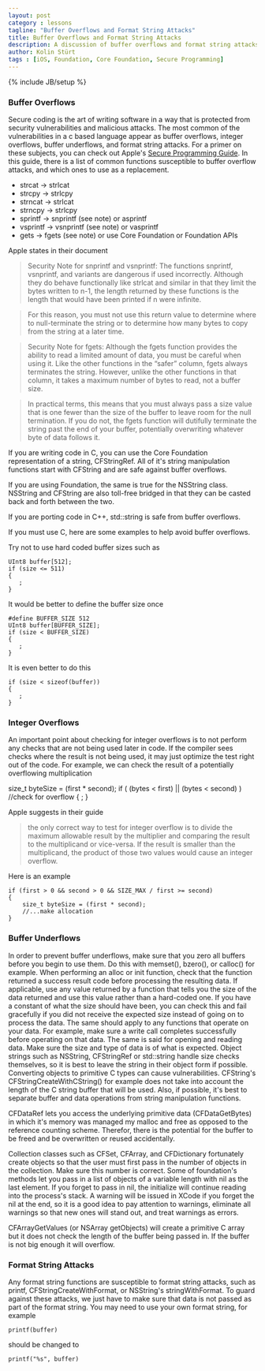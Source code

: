 ```yaml
---
layout: post
category : lessons
tagline: "Buffer Overflows and Format String Attacks"
title: Buffer Overflows and Format String Attacks
description: A discussion of buffer overflows and format string attacks
author: Kolin Stürt
tags : [iOS, Foundation, Core Foundation, Secure Programming]
---
```

{% include JB/setup %}

### Buffer Overflows

Secure coding is the art of writing software in a way that is protected from security vulnerabilities and malicious attacks. The most common of the vulnerabilities in a c based language appear as buffer overflows, integer overflows, buffer underflows, and format string attacks. For a primer on these subjects, you can check out Apple's [Secure Programming Guide](https://developer.apple.com/library/mac/documentation/security/conceptual/SecureCodingGuide/Articles/SecurityGuidelines.html#//apple_ref/doc/uid/TP40009511-SW1). In this guide, there is a list of common functions susceptible to buffer overflow attacks, and which ones to use as a replacement. 

* strcat -> strlcat
* strcpy -> strlcpy
* strncat -> strlcat
* strncpy -> strlcpy
* sprintf -> snprintf (see note) or asprintf
* vsprintf -> vsnprintf (see note) or vasprintf
* gets -> fgets (see note) or use Core Foundation or Foundation APIs

Apple states in their document


> Security Note for snprintf and vsnprintf: The functions snprintf, vsnprintf, and variants are 	dangerous if used incorrectly. Although they do behave functionally like strlcat and similar in 	that they limit the bytes written to n-1, the length returned by these functions is the length 	that would have been printed if n were infinite.
	
> For this reason, you must not use this return value to determine where to null-terminate the string or to determine how many bytes to copy from the string at a later time.
	
> Security Note for fgets: Although the fgets function provides the ability to read a limited amount of data, you must be careful when using it. Like the other functions in the “safer” column, fgets always terminates the string. However, unlike the other functions in that column, it takes a maximum number of bytes to read, not a buffer size.
	
> In practical terms, this means that you must always pass a size value that is one fewer than the size of the buffer to leave room for the null termination. If you do not, the fgets function will dutifully terminate the string past the end of your buffer, potentially overwriting whatever byte of data follows it.

If you are writing code in C, you can use the Core Foundation representation of a string, CFStringRef. All of it's string manipulation functions start with CFString and are safe against buffer overflows.

If you are using Foundation, the same is true for the NSString class. NSString and CFString are also toll-free bridged in that they can be casted back and forth between the two.

If you are porting code in C++, std::string is safe from buffer overflows.

If you must use C, here are some examples to help avoid buffer overflows.

Try not to use hard coded buffer sizes such as 

	UInt8 buffer[512];
	if (size <= 511) 
	{
	   ;
	}


It would be better to define the buffer size once

	#define BUFFER_SIZE 512
	UInt8 buffer[BUFFER_SIZE];
	if (size < BUFFER_SIZE) 
	{
	   ;
	}
	
	
It is even better to do this

	if (size < sizeof(buffer)) 
	{
	   ;
	}


### Integer Overflows

An important point about checking for integer overflows is to not perform any checks that are not being used later in code. If the compiler sees checks where the result is not being used, it may just optimize the test right out of the code. For example, we can check the result of a potentially overflowing multiplication

size_t byteSize = (first * second);
if ( (bytes < first) || (bytes < second) ) //check for overflow
{
	;
}

Apple suggests in their guide

>the only correct way to test for integer overflow is to divide the maximum allowable result by the multiplier and comparing the result to the multiplicand or vice-versa. If the result is smaller than the multiplicand, the product of those two values would cause an integer overflow.

Here is an example

	if (first > 0 && second > 0 && SIZE_MAX / first >= second) 
	{
	    size_t byteSize = (first * second);
	    //...make allocation
	}



### Buffer Underflows

In order to prevent buffer underflows, make sure that you zero all buffers before you begin to use them. Do this with memset(), bzero(), or calloc() for example. When performing an alloc or init function, check that the function returned a success result code before processing the resulting data. If applicable, use any value returned by a function that tells you the size of the data returned and use this value rather than a hard-coded one. If you have a constant of what the size should have been, you can check this and fail gracefully if you did not receive the expected size instead of going on to process the data. The same should apply to any functions that operate on your data. For example, make sure a write call completes successfully before operating on that data. The same is said for opening and reading data. Make sure the size and type of data is of what is expected. Object strings such as NSString, CFStringRef or std::string handle size checks themselves, so it is best to leave the string in their 
object form if possible. Converting objects to primitive C types can cause vulnerabilities. CFString's CFStringCreateWithCString() for example does not take into account the length of the C string buffer that will be used.  Also, if possible, it's best to separate buffer and data operations from string manipulation functions.

CFDataRef lets you access the underlying primitive data (CFDataGetBytes) in which it's memory was managed my malloc and free as opposed to the reference counting scheme. Therefor, there is the potential for the buffer to be freed and be overwritten or reused accidentally.

Collection classes such as CFSet, CFArray, and CFDictionary fortunately create objects so that the user must first pass in the number of objects in the collection. Make sure this number is correct. Some of foundation's methods let you pass in a list of objects of a variable length with nil as the last element. If you forget to pass in nil, the initialize will continue reading into the process's stack. A warning will be issued in XCode if you forget the nil at the end, so it is a good idea to pay attention to warnings, eliminate all warnings so that new ones will stand out, and treat warnings as errors. 

CFArrayGetValues (or NSArray getObjects) will create a primitive C array but it does not check the length of the buffer being passed in. If the buffer is not big enough it will overflow.

### Format String Attacks

Any format string functions are susceptible to format string attacks, such as printf, CFStringCreateWithFormat, or NSString's stringWithFormat. To guard against these attacks, we just have to make sure that data is not passed as part of the format string. You may need to use your own format string, for example

	
	printf(buffer)
	
should be changed to
	
	printf("%s", buffer)
	

